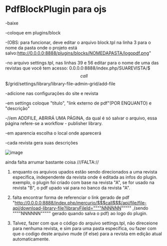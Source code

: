 # PdfBlockPlugin para ojs
-baixe

-coloque em plugins/block

-(OBS: para funcionar, deve editar o arquivo block.tpl na linha 3 para o nome da pasta onde o projeto está salvo:http://0.0.0.0:8888/plugins/blocks/NOMEDAPASTA/logopdf.png"

-no arquivo settings.tpl, nas linhas 39 e 56 editar para o nome de uma das revistas que você tem acesso: 
0.0.0.0:8888/index.php/SUAREVISTA/$$$call$$$/grid/settings/library/library-file-admin-grid/add-file

-adicione nas configurações do site e revista

-em settings coloque "título", "link externo de pdf"(POR ENQUANTO) e "descrição"

-//em ADDFILE, ABRIRÁ UMA PÁGINA, da qual é só salvar o arquivo, essa página refere-se a workflow - publisher library.

-em aparencia escolha o local onde aparecerá

-cada revista gera suas descrições


![image](https://user-images.githubusercontent.com/114300053/214059122-f7f1666b-a369-48ea-abd6-bb95437e16f1.png)





ainda falta arrumar bastante coisa
///FALTA://

1) enquanto os arquivos upados estão sendo direcionados a uma revista específica, independente da revista onde é editada as infos do plugin. exemplo, o plugin foi criado com base na revista "A", se for usado na revista "B", o pdf upado vai para no banco da revista "A".


2) falta encontrar forma de referenciar o link gerado de pdf "http://0.0.0.0:8888/index.php/mercurio/$$$call$$$/api/file/file-api/download-library-file?libraryFileId=""""NNNNNN""""" ,(sendo """"NNNNNN""""" gerado quando salva o pdf) ao logo do plugin.


3) Talvez, fazer com que o código do arquivo settings.tpl, não direceione para nenhuma revista, e sim para uma pasta específica, ou fazer com que o codigo deste arquivo mude (if else) para a revista em edição atual automaticamente.



